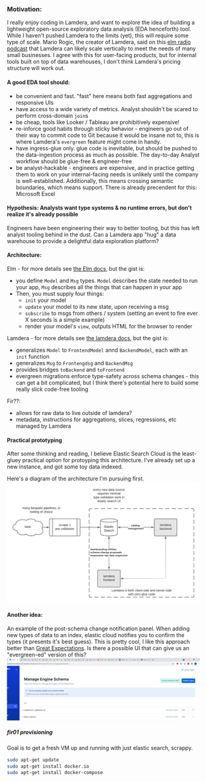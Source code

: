 ### Motivation:
I really enjoy coding in Lamdera, and want to explore the idea of building a lightweight open-source exploratory data analysis (EDA henceforth) tool. While I haven't pushed Lamdera to the limits (yet), this will require some type of scale. Mario Rogic, the creator of Lamdera, said on this [elm radio podcast](https://open.spotify.com/episode/2NxIl7N5ZlD0oZlCxQXSOF?si=65BpZZq2Sc6yKAXsZSECzA&dl_branch=1) that Lamdera can likely scale vertically to meet the needs of many small businesses. I agree with this for user-facing products, but for internal tools built on top of data warehouses, I don't think Lamdera's pricing structure will work out.


#### A good EDA tool should:
 * be convenient and fast. "fast" here means both fast aggregations and responsive UIs
 * have access to a wide variety of metrics. Analyst shouldn't be scared to perform cross-domain `join`s
 * be cheap, tools like Looker / Tableau are prohibitively expensive!
 * re-inforce good habits through sticky behavior - engineers go out of their way to commit code to Git because it would be insane not to, this is where Lamdera's `evergreen` feature might come in handy.
 * have ingress-glue only. glue code is inevitable, but should be pushed to the data-ingestion process as much as possible. The day-to-day Analyst workflow should be glue-free & engineer-free
 * be analyst-hackable - engineers are expensive, and in practice getting them to work on your internal-facing needs is unlikely until the company is well-established. Additionally, this means crossing semantic boundaries, which means support. There is already precendent for this: Microsoft Excel


#### Hypothesis: Analysts want type systems & no runtime errors, but don't realize it's already possible
Engineers have been engineering their way to better tooling, but this has left analyst tooling behind in the dust. Can a Lamdera app "hug" a data warehouse to provide a delightful data exploration platform?

#### Architecture:
Elm  - for more details see [the Elm docs](https://guide.elm-lang.org/architecture/), but the gist is:
 * you define `Model` and `Msg` types. `Model` describes the state needed to run your app, `Msg` describes all the things that can happen in your app
 * Then, you must supply four things:
    * `init` your model
    * `update` your model to its new state, upon receiving a msg
    * `subscribe` to msgs from others / system (setting an event to fire ever X seconds is a simple example)
    * render your model's `view`, outputs HTML for the browser to render

Lamdera - for more details see [the lamdera docs](https://dashboard.lamdera.app/docs), but the gist is:
 * generalizes `Model` to `FrontendModel` annd `BackendModel`, each with an `init` function
 * generalizes `Msg` to `Frontengdsg` and `BackendMsg`
 * provides bridges `toBackend` and `toFrontend`
 * evergreen migrations enforce type-safety across schema changes - this can get a bit complicated, but I think there's potential here to build some really slick code-free tooling


Fir??:
 * allows for raw data to live outside of lamdera?
 * metadata, instructions for aggregations, slices, regressions, etc managed by Lamdera


#### Practical prototyping
After some thinking and reading, I believe Elastic Search Cloud is the least-gluey practical option for protoyping this architecture. I've already set up a new instance, and got some toy data indexed.

Here's a diagram of the architecture I'm pursuing first.
![schema fields](./assets/fig2.png)


#### Another idea:
An example of the post-schema change notification panel. When adding new types of data to an index, elastic cloud notifies you to confirm the types (it presents it's best guess). This is pretty cool, I like this approach better than [Great Expectations](https://greatexpectations.io/). Is there a possible UI that can give us an "evergreen-ed" version of this?
![schema fields](./assets/fig1.png)




##### fir01 provisioning

Goal is to get a fresh VM up and running with just elastic search, scrappy.

```bash
sudo apt-get update
sudo apt-get install docker.io
sudo apt-get install docker-compose
```
